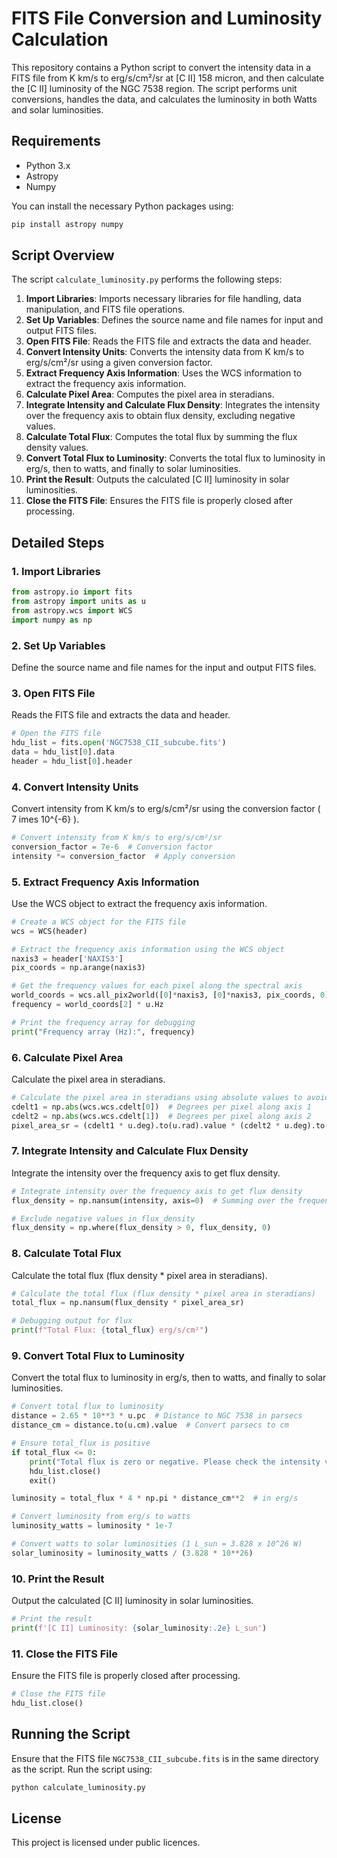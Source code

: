 
# FITS File Conversion and Luminosity Calculation

This repository contains a Python script to convert the intensity data in a FITS file from K km/s to erg/s/cm²/sr at [C II] 158 micron, and then calculate the [C II] luminosity of the NGC 7538 region. The script performs unit conversions, handles the data, and calculates the luminosity in both Watts and solar luminosities.

## Requirements

- Python 3.x
- Astropy
- Numpy

You can install the necessary Python packages using:

```sh
pip install astropy numpy
```

## Script Overview

The script `calculate_luminosity.py` performs the following steps:

1. **Import Libraries**: Imports necessary libraries for file handling, data manipulation, and FITS file operations.
2. **Set Up Variables**: Defines the source name and file names for input and output FITS files.
3. **Open FITS File**: Reads the FITS file and extracts the data and header.
4. **Convert Intensity Units**: Converts the intensity data from K km/s to erg/s/cm²/sr using a given conversion factor.
5. **Extract Frequency Axis Information**: Uses the WCS information to extract the frequency axis information.
6. **Calculate Pixel Area**: Computes the pixel area in steradians.
7. **Integrate Intensity and Calculate Flux Density**: Integrates the intensity over the frequency axis to obtain flux density, excluding negative values.
8. **Calculate Total Flux**: Computes the total flux by summing the flux density values.
9. **Convert Total Flux to Luminosity**: Converts the total flux to luminosity in erg/s, then to watts, and finally to solar luminosities.
10. **Print the Result**: Outputs the calculated [C II] luminosity in solar luminosities.
11. **Close the FITS File**: Ensures the FITS file is properly closed after processing.

## Detailed Steps

### 1. Import Libraries

```python
from astropy.io import fits
from astropy import units as u
from astropy.wcs import WCS
import numpy as np
```

### 2. Set Up Variables

Define the source name and file names for the input and output FITS files.

### 3. Open FITS File

Reads the FITS file and extracts the data and header.

```python
# Open the FITS file
hdu_list = fits.open('NGC7538_CII_subcube.fits')
data = hdu_list[0].data
header = hdu_list[0].header
```

### 4. Convert Intensity Units

Convert intensity from K km/s to erg/s/cm²/sr using the conversion factor \( 7 	imes 10^{-6} \).

```python
# Convert intensity from K km/s to erg/s/cm²/sr
conversion_factor = 7e-6  # Conversion factor
intensity *= conversion_factor  # Apply conversion
```

### 5. Extract Frequency Axis Information

Use the WCS object to extract the frequency axis information.

```python
# Create a WCS object for the FITS file
wcs = WCS(header)

# Extract the frequency axis information using the WCS object
naxis3 = header['NAXIS3']
pix_coords = np.arange(naxis3)

# Get the frequency values for each pixel along the spectral axis
world_coords = wcs.all_pix2world([0]*naxis3, [0]*naxis3, pix_coords, 0)
frequency = world_coords[2] * u.Hz

# Print the frequency array for debugging
print("Frequency array (Hz):", frequency)
```

### 6. Calculate Pixel Area

Calculate the pixel area in steradians.

```python
# Calculate the pixel area in steradians using absolute values to avoid negative areas
cdelt1 = np.abs(wcs.wcs.cdelt[0])  # Degrees per pixel along axis 1
cdelt2 = np.abs(wcs.wcs.cdelt[1])  # Degrees per pixel along axis 2
pixel_area_sr = (cdelt1 * u.deg).to(u.rad).value * (cdelt2 * u.deg).to(u.rad).value
```

### 7. Integrate Intensity and Calculate Flux Density

Integrate the intensity over the frequency axis to get flux density.

```python
# Integrate intensity over the frequency axis to get flux density
flux_density = np.nansum(intensity, axis=0)  # Summing over the frequency axis

# Exclude negative values in flux_density
flux_density = np.where(flux_density > 0, flux_density, 0)
```

### 8. Calculate Total Flux

Calculate the total flux (flux density * pixel area in steradians).

```python
# Calculate the total flux (flux density * pixel area in steradians)
total_flux = np.nansum(flux_density * pixel_area_sr)

# Debugging output for flux
print(f"Total Flux: {total_flux} erg/s/cm²")
```

### 9. Convert Total Flux to Luminosity

Convert the total flux to luminosity in erg/s, then to watts, and finally to solar luminosities.

```python
# Convert total flux to luminosity
distance = 2.65 * 10**3 * u.pc  # Distance to NGC 7538 in parsecs
distance_cm = distance.to(u.cm).value  # Convert parsecs to cm

# Ensure total_flux is positive
if total_flux <= 0:
    print("Total flux is zero or negative. Please check the intensity values.")
    hdu_list.close()
    exit()

luminosity = total_flux * 4 * np.pi * distance_cm**2  # in erg/s

# Convert luminosity from erg/s to watts
luminosity_watts = luminosity * 1e-7

# Convert watts to solar luminosities (1 L_sun = 3.828 x 10^26 W)
solar_luminosity = luminosity_watts / (3.828 * 10**26)
```

### 10. Print the Result

Output the calculated [C II] luminosity in solar luminosities.

```python
# Print the result
print(f'[C II] Luminosity: {solar_luminosity:.2e} L_sun')
```

### 11. Close the FITS File

Ensure the FITS file is properly closed after processing.

```python
# Close the FITS file
hdu_list.close()
```

## Running the Script

Ensure that the FITS file `NGC7538_CII_subcube.fits` is in the same directory as the script. Run the script using:

```sh
python calculate_luminosity.py
```

## License

This project is licensed under public licences. 

